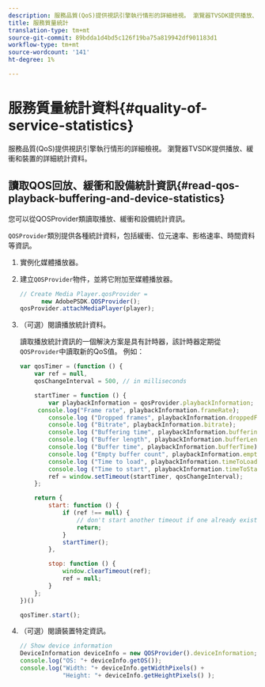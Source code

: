 ```yaml
---
description: 服務品質(QoS)提供視訊引擎執行情形的詳細檢視。 瀏覽器TVSDK提供播放、緩衝和裝置的詳細統計資料。
title: 服務質量統計
translation-type: tm+mt
source-git-commit: 89bdda1d4bd5c126f19ba75a819942df901183d1
workflow-type: tm+mt
source-wordcount: '141'
ht-degree: 1%

---
```



# 服務質量統計資料{#quality-of-service-statistics}

服務品質(QoS)提供視訊引擎執行情形的詳細檢視。 瀏覽器TVSDK提供播放、緩衝和裝置的詳細統計資料。

## 讀取QOS回放、緩衝和設備統計資訊{#read-qos-playback-buffering-and-device-statistics}

您可以從QOSProvider類讀取播放、緩衝和設備統計資訊。

`QOSProvider`類別提供各種統計資料，包括緩衝、位元速率、影格速率、時間資料等資訊。

1. 實例化媒體播放器。
1. 建立`QOSProvider`物件，並將它附加至媒體播放器。

   ```js
   // Create Media Player.qosProvider =  
         new AdobePSDK.QOSProvider(); 
   qosProvider.attachMediaPlayer(player);
   ```

1. （可選）閱讀播放統計資料。

   讀取播放統計資訊的一個解決方案是具有計時器，該計時器定期從`QOSProvider`中讀取新的QoS值。 例如：

   ```js
   var qosTimer = (function () { 
       var ref = null, 
       qosChangeInterval = 500, // in milliseconds 
   
       startTimer = function () { 
           var playbackInformation = qosProvider.playbackInformation; 
        console.log("Frame rate", playbackInformation.frameRate); 
           console.log ("Dropped frames", playbackInformation.droppedFrameCount); 
           console.log ("Bitrate", playbackInformation.bitrate); 
           console.log ("Buffering time", playbackInformation.bufferingTime); 
           console.log ("Buffer length", playbackInformation.bufferLength); 
           console.log ("Buffer time", playbackInformation.bufferTime); 
           console.log ("Empty buffer count", playbackInformation.emptyBufferCount); 
           console.log ("Time to load", playbackInformation.timeToLoad); 
           console.log ("Time to start", playbackInformation.timeToStart); 
           ref = window.setTimeout(startTimer, qosChangeInterval); 
       }; 
   
       return { 
           start: function () { 
               if (ref !== null) { 
                   // don't start another timeout if one already exists. 
                   return; 
               } 
               startTimer(); 
           }, 
   
           stop: function () { 
               window.clearTimeout(ref); 
               ref = null; 
           } 
       };  
   })() 
   
   qosTimer.start(); 
   ```

1. （可選）閱讀裝置特定資訊。

   ```js
   // Show device information 
   DeviceInformation deviceInfo = new QOSProvider().deviceInformation; 
   console.log("OS: "+ deviceInfo.getOS()); 
   console.log("Width: "+ deviceInfo.getWidthPixels() +  
               "Height: "+ deviceInfo.getHeightPixels() );
   ```
